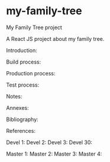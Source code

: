 # my-family-tree
My Family Tree project

A React JS project about my family tree.

Introduction:

Build process:

Production process:

Test process:

Notes:

Annexes:

Bibliography:

References:

Devel 1:
Devel 2:
Devel 3:
Devel 30:

Master 1:
Master 2:
Master 3:
Master 4: